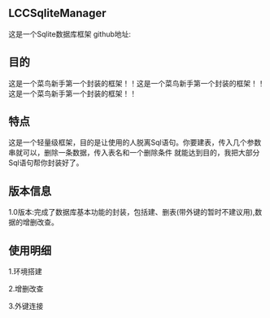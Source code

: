 ## LCCSqliteManager
这是一个Sqlite数据库框架
github地址:

## 目的
这是一个菜鸟新手第一个封装的框架！！这是一个菜鸟新手第一个封装的框架！！这是一个菜鸟新手第一个封装的框架！！

## 特点
这是一个轻量级框架，目的是让使用的人脱离Sql语句。你要建表，传入几个参数串就可以，删除一条数据，传入表名和一个删除条件
就能达到目的，我把大部分Sql语句帮你封装好了。

## 版本信息
1.0版本:完成了数据库基本功能的封装，包括建、删表(带外键的暂时不建议用),数据的增删改查。

## 使用明细
1.环境搭建

2.增删改查

3.外键连接

